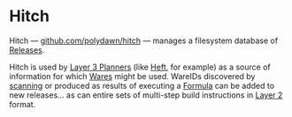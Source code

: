Hitch
=====

Hitch &mdash; [github.com/polydawn/hitch](https://github.com/polydawn/hitch) &mdash;
manages a filesystem database of [Releases](../design/releasing).

Hitch is used by [Layer 3 Planners](../design/API#layer-3) (like [Heft](./heft),
for example) as a source of information for which [Wares](../glossary#Ware)
might be used.  WareIDs discovered by [scanning](./rio#scan) or produced as
results of executing a [Formula](../glossary#Formula) can be added to new
releases... as can entire sets of multi-step build instructions in
[Layer 2](../design/API#layer-2) format.
